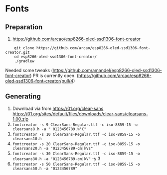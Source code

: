 # Fonts

## Preparation

1. https://github.com/arcao/esp8266-oled-ssd1306-font-creator
````
    git clone https://github.com/arcao/esp8266-oled-ssd1306-font-creator.git
    cd esp8266-oled-ssd1306-font-creator/
    ./gradlew
```` 
Needed some tweaks (https://github.com/amandel/esp8266-oled-ssd1306-font-creator) PR 
is currently open. (https://github.com/arcao/esp8266-oled-ssd1306-font-creator/pull/4)


## Generating

1. Download via from https://01.org/clear-sans https://01.org/sites/default/files/downloads/clear-sans/clearsans-1.00.zip
1. `fontcreator -s 9 ClearSans-Regular.ttf -c iso-8859-15 -o clearsans8.h -a " 0123456789.%°C"`
1. `fontcreator -s 10 ClearSans-Regular.ttf -c iso-8859-15 -o clearsans10.h`
1. `fontcreator -s 20 ClearSans-Regular.ttf -c iso-8859-15 -o clearsans20.h -a "0123456789-cm|kVs"`
1. `fontcreator -s 30 ClearSans-Regular.ttf -c iso-8859-15 -o clearsans30.h -a "0123456789-cm|kV"` -y 3
1. `fontcreator -s 50 ClearSans-Regular.ttf -c iso-8859-15 -o clearsans50.h -a "0123456789"`


